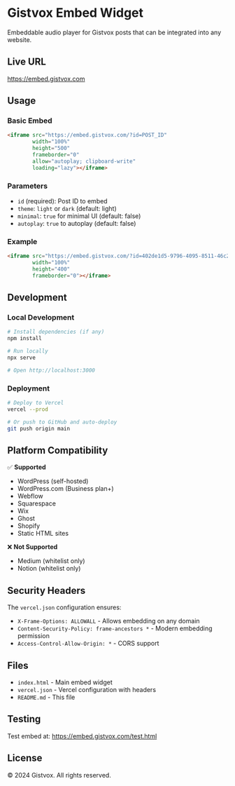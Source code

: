 # Gistvox Embed Widget

Embeddable audio player for Gistvox posts that can be integrated into any website.

## Live URL
https://embed.gistvox.com

## Usage

### Basic Embed
```html
<iframe src="https://embed.gistvox.com/?id=POST_ID"
        width="100%" 
        height="500"
        frameborder="0"
        allow="autoplay; clipboard-write"
        loading="lazy"></iframe>
```

### Parameters
- `id` (required): Post ID to embed
- `theme`: `light` or `dark` (default: light)
- `minimal`: `true` for minimal UI (default: false)
- `autoplay`: `true` to autoplay (default: false)

### Example
```html
<iframe src="https://embed.gistvox.com/?id=402de1d5-9796-4095-8511-46c27069481d&theme=dark&minimal=true"
        width="100%" 
        height="400"
        frameborder="0"></iframe>
```

## Development

### Local Development
```bash
# Install dependencies (if any)
npm install

# Run locally
npx serve

# Open http://localhost:3000
```

### Deployment
```bash
# Deploy to Vercel
vercel --prod

# Or push to GitHub and auto-deploy
git push origin main
```

## Platform Compatibility

✅ **Supported**
- WordPress (self-hosted)
- WordPress.com (Business plan+)
- Webflow
- Squarespace
- Wix
- Ghost
- Shopify
- Static HTML sites

❌ **Not Supported**
- Medium (whitelist only)
- Notion (whitelist only)

## Security Headers

The `vercel.json` configuration ensures:
- `X-Frame-Options: ALLOWALL` - Allows embedding on any domain
- `Content-Security-Policy: frame-ancestors *` - Modern embedding permission
- `Access-Control-Allow-Origin: *` - CORS support

## Files

- `index.html` - Main embed widget
- `vercel.json` - Vercel configuration with headers
- `README.md` - This file

## Testing

Test embed at: https://embed.gistvox.com/test.html

## License

© 2024 Gistvox. All rights reserved.
